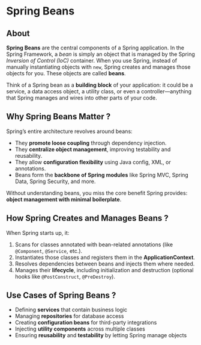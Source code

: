 # Spring Beans

## About

**Spring Beans** are the central components of a Spring application. In the Spring Framework, a _bean_ is simply an object that is managed by the Spring _Inversion of Control (IoC)_ container. When you use Spring, instead of manually instantiating objects with `new`, Spring creates and manages those objects for you. These objects are called **beans**.

Think of a Spring bean as a **building block** of your application: it could be a service, a data access object, a utility class, or even a controller—anything that Spring manages and wires into other parts of your code.

## Why Spring Beans Matter ?

Spring’s entire architecture revolves around beans:

* They **promote loose coupling** through dependency injection.
* They **centralize object management**, improving testability and reusability.
* They allow **configuration flexibility** using Java config, XML, or annotations.
* Beans form the **backbone of Spring modules** like Spring MVC, Spring Data, Spring Security, and more.

Without understanding beans, you miss the core benefit Spring provides: **object management with minimal boilerplate**.

## How Spring Creates and Manages Beans ?

When Spring starts up, it:

1. Scans for classes annotated with bean-related annotations (like `@Component`, `@Service`, etc.).
2. Instantiates those classes and registers them in the **ApplicationContext**.
3. Resolves dependencies between beans and injects them where needed.
4. Manages their **lifecycle**, including initialization and destruction (optional hooks like `@PostConstruct`, `@PreDestroy`).

## Use Cases of Spring Beans ?

* Defining **services** that contain business logic
* Managing **repositories** for database access
* Creating **configuration beans** for third-party integrations
* Injecting **utility components** across multiple classes
* Ensuring **reusability** and **testability** by letting Spring manage objects
